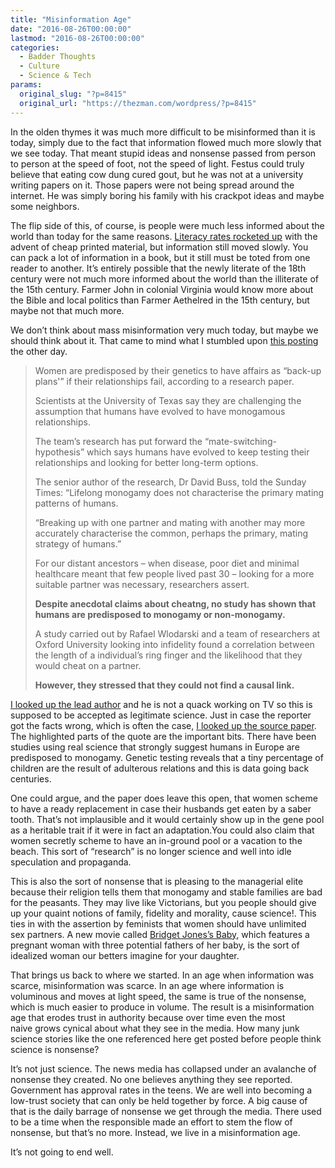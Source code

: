 ```yaml
---
title: "Misinformation Age"
date: "2016-08-26T00:00:00"
lastmod: "2016-08-26T00:00:00"
categories:
  - Badder Thoughts
  - Culture
  - Science & Tech
params:
  original_slug: "?p=8415"
  original_url: "https://thezman.com/wordpress/?p=8415"
---
```


In the olden thymes it was much more difficult to be misinformed than it
is today, simply due to the fact that information flowed much more
slowly that we see today. That meant stupid ideas and nonsense passed
from person to person at the speed of foot, not the speed of light.
Festus could truly believe that eating cow dung cured gout, but he was
not at a university writing papers on it. Those papers were not being
spread around the internet. He was simply boring his family with his
crackpot ideas and maybe some neighbors.

The flip side of this, of course, is people were much less informed
about the world than today for the same reasons.
<a href="https://ourworldindata.org/literacy/" target="_blank">Literacy
rates rocketed up</a> with the advent of cheap printed material, but
information still moved slowly. You can pack a lot of information in a
book, but it still must be toted from one reader to another. It’s
entirely possible that the newly literate of the 18th century were not
much more informed about the world than the illiterate of the 15th
century. Farmer John in colonial Virginia would know more about the
Bible and local politics than Farmer Aethelred in the 15th century, but
maybe not that much more.

We don’t think about mass misinformation very much today, but maybe we
should think about it. That came to mind what I stumbled upon <a
href="http://www.independent.co.uk/life-style/love-sex/women-are-genetically-programmed-to-have-affairs-evolution-university-texas-scientists-suggest-a7203501.html"
target="_blank">this posting</a> the other day.

> Women are predisposed by their genetics to have affairs as “back-up
> plans'” if their relationships fail, according to a research paper.
>
> Scientists at the University of Texas say they are challenging the
> assumption that humans have evolved to have monogamous relationships.
>
> The team’s research has put forward the “mate-switching-hypothesis”
> which says humans have evolved to keep testing their relationships and
> looking for better long-term options.
>
> The senior author of the research, Dr David Buss, told the Sunday
> Times: “Lifelong monogamy does not characterise the primary mating
> patterns of humans.
>
> “Breaking up with one partner and mating with another may more
> accurately characterise the common, perhaps the primary, mating
> strategy of humans.”
>
> For our distant ancestors – when disease, poor diet and minimal
> healthcare meant that few people lived past 30 – looking for a more
> suitable partner was necessary, researchers assert.
>
> **Despite anecdotal claims about cheatng, no study has shown that
> humans are predisposed to monogamy or non-monogamy.**
>
> A study carried out by Rafael Wlodarski and a team of researchers at
> Oxford University looking into infidelity found a correlation between
> the length of a individual’s ring finger and the likelihood that they
> would cheat on a partner.
>
> **However, they stressed that they could not find a causal link.**

<a href="https://labs.la.utexas.edu/buss/david-buss/" target="_blank">I
looked up the lead author</a> and he is not a quack working on TV so
this is supposed to be accepted as legitimate science. Just in case the
reporter got the facts wrong, which is often the case, <a
href="http://labs.la.utexas.edu/buss/files/2013/02/The-Mate-Switching-Hypothesis-FINAL-PUBLISHED-2017.pdf"
target="_blank">I looked up the source paper</a>. The highlighted parts
of the quote are the important bits. There have been studies using real
science that strongly suggest humans in Europe are predisposed to
monogamy. Genetic testing reveals that a tiny percentage of children are
the result of adulterous relations and this is data going back
centuries.

One could argue, and the paper does leave this open, that women scheme
to have a ready replacement in case their husbands get eaten by a saber
tooth. That’s not implausible and it would certainly show up in the gene
pool as a heritable trait if it were in fact an adaptation.You could
also claim that women secretly scheme to have an in-ground pool or a
vacation to the beach. This sort of “research” is no longer science and
well into idle speculation and propaganda.

This is also the sort of nonsense that is pleasing to the managerial
elite because their religion tells them that monogamy and stable
families are bad for the peasants. They may live like Victorians, but
you people should give up your quaint notions of family, fidelity and
morality, cause science!. This ties in with the assertion by feminists
that women should have unlimited sex partners. A new movie called
<a href="http://www.imdb.com/title/tt1473832/" target="_blank">Bridget
Jones’s Baby</a>, which features a pregnant woman with three potential
fathers of her baby, is the sort of idealized woman our betters imagine
for your daughter.

That brings us back to where we started. In an age when information was
scarce, misinformation was scarce. In an age where information is
voluminous and moves at light speed, the same is true of the nonsense,
which is much easier to produce in volume. The result is a
misinformation age that erodes trust in authority because over time even
the most naive grows cynical about what they see in the media. How many
junk science stories like the one referenced here get posted before
people think science is nonsense?

It’s not just science. The news media has collapsed under an avalanche
of nonsense they created. No one believes anything they see reported.
Government has approval rates in the teens. We are well into becoming a
low-trust society that can only be held together by force. A big cause
of that is the daily barrage of nonsense we get through the media. There
used to be a time when the responsible made an effort to stem the flow
of nonsense, but that’s no more. Instead, we live in a misinformation
age.

It’s not going to end well.
